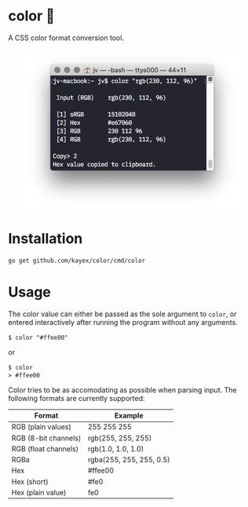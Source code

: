 # color 🎨
A CSS color format conversion tool.

<p align="center">
 <img src="/screen.png?raw=true" alt="Color screenshot">
</p>

# Installation
```bash
go get github.com/kayex/color/cmd/color
```

# Usage
The color value can either be passed as the sole argument to `color`, or entered interactively after running the program without any arguments.

```
$ color "#ffee00"
```

or

```
$ color
> #ffee00
```

Color tries to be as accomodating as possible when parsing input. The following formats are currently supported:

| Format                | Example                  |
| --------------------- | ------------------------ |
| RGB (plain values)    | 255 255 255              |
| RGB (8-bit channels)  | rgb(255, 255, 255)       |
| RGB (float channels)  | rgb(1.0, 1.0, 1.0)       |
| RGBa                  | rgba(255, 255, 255, 0.5) |
| Hex                   | #ffee00                  |
| Hex (short)           | #fe0                     |
| Hex (plain value)     | fe0                      |
